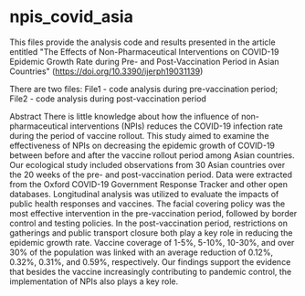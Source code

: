 # npis_covid_asia
This files provide the analysis code and results presented in the article entitled "The Effects of Non-Pharmaceutical Interventions on COVID-19 Epidemic Growth Rate during Pre- and Post-Vaccination Period in Asian Countries"
(https://doi.org/10.3390/ijerph19031139)

There are two files:
  File1 - code analysis during pre-vaccination period; 
  File2 - code analysis during post-vaccination period

Abstract
There is little knowledge about how the influence of non-pharmaceutical interventions (NPIs) reduces the COVID-19 infection rate during the period of vaccine rollout. This study aimed to examine the effectiveness of NPIs on decreasing the epidemic growth of COVID-19 between before and after the vaccine rollout period among Asian countries. Our ecological study included observations from 30 Asian countries over the 20 weeks of the pre- and post-vaccination period. Data were extracted from the Oxford COVID-19 Government Response Tracker and other open databases. Longitudinal analysis was utilized to evaluate the impacts of public health responses and vaccines. The facial covering policy was the most effective intervention in the pre-vaccination period, followed by border control and testing policies. In the post-vaccination period, restrictions on gatherings and public transport closure both play a key role in reducing the epidemic growth rate. Vaccine coverage of 1-5%, 5-10%, 10-30%, and over 30% of the population was linked with an average reduction of 0.12%, 0.32%, 0.31%, and 0.59%, respectively. Our findings support the evidence that besides the vaccine increasingly contributing to pandemic control, the implementation of NPIs also plays a key role.

